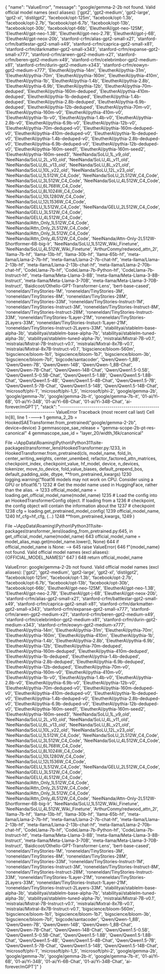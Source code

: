 {
	"name": "ValueError",
	"message": "google/gemma-2-2b not found. Valid official model names (excl aliases): ['gpt2', 'gpt2-medium', 'gpt2-large', 'gpt2-xl', 'distilgpt2', 'facebook/opt-125m', 'facebook/opt-1.3b', 'facebook/opt-2.7b', 'facebook/opt-6.7b', 'facebook/opt-13b', 'facebook/opt-30b', 'facebook/opt-66b', 'EleutherAI/gpt-neo-125M', 'EleutherAI/gpt-neo-1.3B', 'EleutherAI/gpt-neo-2.7B', 'EleutherAI/gpt-j-6B', 'EleutherAI/gpt-neox-20b', 'stanford-crfm/alias-gpt2-small-x21', 'stanford-crfm/battlestar-gpt2-small-x49', 'stanford-crfm/caprica-gpt2-small-x81', 'stanford-crfm/darkmatter-gpt2-small-x343', 'stanford-crfm/expanse-gpt2-small-x777', 'stanford-crfm/arwen-gpt2-medium-x21', 'stanford-crfm/beren-gpt2-medium-x49', 'stanford-crfm/celebrimbor-gpt2-medium-x81', 'stanford-crfm/durin-gpt2-medium-x343', 'stanford-crfm/eowyn-gpt2-medium-x777', 'EleutherAI/pythia-14m', 'EleutherAI/pythia-31m', 'EleutherAI/pythia-70m', 'EleutherAI/pythia-160m', 'EleutherAI/pythia-410m', 'EleutherAI/pythia-1b', 'EleutherAI/pythia-1.4b', 'EleutherAI/pythia-2.8b', 'EleutherAI/pythia-6.9b', 'EleutherAI/pythia-12b', 'EleutherAI/pythia-70m-deduped', 'EleutherAI/pythia-160m-deduped', 'EleutherAI/pythia-410m-deduped', 'EleutherAI/pythia-1b-deduped', 'EleutherAI/pythia-1.4b-deduped', 'EleutherAI/pythia-2.8b-deduped', 'EleutherAI/pythia-6.9b-deduped', 'EleutherAI/pythia-12b-deduped', 'EleutherAI/pythia-70m-v0', 'EleutherAI/pythia-160m-v0', 'EleutherAI/pythia-410m-v0', 'EleutherAI/pythia-1b-v0', 'EleutherAI/pythia-1.4b-v0', 'EleutherAI/pythia-2.8b-v0', 'EleutherAI/pythia-6.9b-v0', 'EleutherAI/pythia-12b-v0', 'EleutherAI/pythia-70m-deduped-v0', 'EleutherAI/pythia-160m-deduped-v0', 'EleutherAI/pythia-410m-deduped-v0', 'EleutherAI/pythia-1b-deduped-v0', 'EleutherAI/pythia-1.4b-deduped-v0', 'EleutherAI/pythia-2.8b-deduped-v0', 'EleutherAI/pythia-6.9b-deduped-v0', 'EleutherAI/pythia-12b-deduped-v0', 'EleutherAI/pythia-160m-seed1', 'EleutherAI/pythia-160m-seed2', 'EleutherAI/pythia-160m-seed3', 'NeelNanda/SoLU_1L_v9_old', 'NeelNanda/SoLU_2L_v10_old', 'NeelNanda/SoLU_4L_v11_old', 'NeelNanda/SoLU_6L_v13_old', 'NeelNanda/SoLU_8L_v21_old', 'NeelNanda/SoLU_10L_v22_old', 'NeelNanda/SoLU_12L_v23_old', 'NeelNanda/SoLU_1L512W_C4_Code', 'NeelNanda/SoLU_2L512W_C4_Code', 'NeelNanda/SoLU_3L512W_C4_Code', 'NeelNanda/SoLU_4L512W_C4_Code', 'NeelNanda/SoLU_6L768W_C4_Code', 'NeelNanda/SoLU_8L1024W_C4_Code', 'NeelNanda/SoLU_10L1280W_C4_Code', 'NeelNanda/SoLU_12L1536W_C4_Code', 'NeelNanda/GELU_1L512W_C4_Code', 'NeelNanda/GELU_2L512W_C4_Code', 'NeelNanda/GELU_3L512W_C4_Code', 'NeelNanda/GELU_4L512W_C4_Code', 'NeelNanda/Attn_Only_1L512W_C4_Code', 'NeelNanda/Attn_Only_2L512W_C4_Code', 'NeelNanda/Attn_Only_3L512W_C4_Code', 'NeelNanda/Attn_Only_4L512W_C4_Code', 'NeelNanda/Attn-Only-2L512W-Shortformer-6B-big-lr', 'NeelNanda/SoLU_1L512W_Wiki_Finetune', 'NeelNanda/SoLU_4L512W_Wiki_Finetune', 'ArthurConmy/redwood_attn_2l', 'llama-7b-hf', 'llama-13b-hf', 'llama-30b-hf', 'llama-65b-hf', 'meta-llama/Llama-2-7b-hf', 'meta-llama/Llama-2-7b-chat-hf', 'meta-llama/Llama-2-13b-hf', 'meta-llama/Llama-2-13b-chat-hf', 'meta-llama/Llama-2-70b-chat-hf', 'CodeLlama-7b-hf', 'CodeLlama-7b-Python-hf', 'CodeLlama-7b-Instruct-hf', 'meta-llama/Meta-Llama-3-8B', 'meta-llama/Meta-Llama-3-8B-Instruct', 'meta-llama/Meta-Llama-3-70B', 'meta-llama/Meta-Llama-3-70B-Instruct', 'Baidicoot/Othello-GPT-Transformer-Lens', 'bert-base-cased', 'roneneldan/TinyStories-1M', 'roneneldan/TinyStories-3M', 'roneneldan/TinyStories-8M', 'roneneldan/TinyStories-28M', 'roneneldan/TinyStories-33M', 'roneneldan/TinyStories-Instruct-1M', 'roneneldan/TinyStories-Instruct-3M', 'roneneldan/TinyStories-Instruct-8M', 'roneneldan/TinyStories-Instruct-28M', 'roneneldan/TinyStories-Instruct-33M', 'roneneldan/TinyStories-1Layer-21M', 'roneneldan/TinyStories-2Layers-33M', 'roneneldan/TinyStories-Instuct-1Layer-21M', 'roneneldan/TinyStories-Instruct-2Layers-33M', 'stabilityai/stablelm-base-alpha-3b', 'stabilityai/stablelm-base-alpha-7b', 'stabilityai/stablelm-tuned-alpha-3b', 'stabilityai/stablelm-tuned-alpha-7b', 'mistralai/Mistral-7B-v0.1', 'mistralai/Mistral-7B-Instruct-v0.1', 'mistralai/Mixtral-8x7B-v0.1', 'mistralai/Mixtral-8x7B-Instruct-v0.1', 'bigscience/bloom-560m', 'bigscience/bloom-1b1', 'bigscience/bloom-1b7', 'bigscience/bloom-3b', 'bigscience/bloom-7b1', 'bigcode/santacoder', 'Qwen/Qwen-1_8B', 'Qwen/Qwen-7B', 'Qwen/Qwen-14B', 'Qwen/Qwen-1_8B-Chat', 'Qwen/Qwen-7B-Chat', 'Qwen/Qwen-14B-Chat', 'Qwen/Qwen1.5-0.5B', 'Qwen/Qwen1.5-0.5B-Chat', 'Qwen/Qwen1.5-1.8B', 'Qwen/Qwen1.5-1.8B-Chat', 'Qwen/Qwen1.5-4B', 'Qwen/Qwen1.5-4B-Chat', 'Qwen/Qwen1.5-7B', 'Qwen/Qwen1.5-7B-Chat', 'Qwen/Qwen1.5-14B', 'Qwen/Qwen1.5-14B-Chat', 'microsoft/phi-1', 'microsoft/phi-1_5', 'microsoft/phi-2', 'google/gemma-2b', 'google/gemma-7b', 'google/gemma-2b-it', 'google/gemma-7b-it', '01-ai/Yi-6B', '01-ai/Yi-34B', '01-ai/Yi-6B-Chat', '01-ai/Yi-34B-Chat', 'ai-forever/mGPT']",
	"stack": "---------------------------------------------------------------------------
ValueError                                Traceback (most recent call last)
Cell In[8], line 1
----> 1 gemma_2_2b = HookedSAETransformer.from_pretrained(\"google/gemma-2-2b\", device=device)
      3 gemmascope_sae_release = \"gemma-scope-2b-pt-res-canonical\"
      4 gemmascope_sae_id = \"layer_20/width_16k/canonical\"

File ~\\AppData\\Roaming\\Python\\Python311\\site-packages\\transformer_lens\\HookedTransformer.py:1233, in HookedTransformer.from_pretrained(cls, model_name, fold_ln, center_writing_weights, center_unembed, refactor_factored_attn_matrices, checkpoint_index, checkpoint_value, hf_model, device, n_devices, tokenizer, move_to_device, fold_value_biases, default_prepend_bos, default_padding_side, dtype, **from_pretrained_kwargs)
   1230     logging.warning(\"float16 models may not work on CPU. Consider using a GPU or bfloat16.\")
   1232 # Get the model name used in HuggingFace, rather than the alias.
-> 1233 official_model_name = loading.get_official_model_name(model_name)
   1235 # Load the config into an HookedTransformerConfig object. If loading from a
   1236 # checkpoint, the config object will contain the information about the
   1237 # checkpoint
   1238 cfg = loading.get_pretrained_model_config(
   1239     official_model_name,
   1240     hf_cfg=hf_cfg,
   (...)
   1248     **from_pretrained_kwargs,
   1249 )

File ~\\AppData\\Roaming\\Python\\Python311\\site-packages\\transformer_lens\\loading_from_pretrained.py:645, in get_official_model_name(model_name)
    643 official_model_name = model_alias_map.get(model_name.lower(), None)
    644 if official_model_name is None:
--> 645     raise ValueError(
    646         f\"{model_name} not found. Valid official model names (excl aliases): {OFFICIAL_MODEL_NAMES}\"
    647     )
    648 return official_model_name

ValueError: google/gemma-2-2b not found. Valid official model names (excl aliases): ['gpt2', 'gpt2-medium', 'gpt2-large', 'gpt2-xl', 'distilgpt2', 'facebook/opt-125m', 'facebook/opt-1.3b', 'facebook/opt-2.7b', 'facebook/opt-6.7b', 'facebook/opt-13b', 'facebook/opt-30b', 'facebook/opt-66b', 'EleutherAI/gpt-neo-125M', 'EleutherAI/gpt-neo-1.3B', 'EleutherAI/gpt-neo-2.7B', 'EleutherAI/gpt-j-6B', 'EleutherAI/gpt-neox-20b', 'stanford-crfm/alias-gpt2-small-x21', 'stanford-crfm/battlestar-gpt2-small-x49', 'stanford-crfm/caprica-gpt2-small-x81', 'stanford-crfm/darkmatter-gpt2-small-x343', 'stanford-crfm/expanse-gpt2-small-x777', 'stanford-crfm/arwen-gpt2-medium-x21', 'stanford-crfm/beren-gpt2-medium-x49', 'stanford-crfm/celebrimbor-gpt2-medium-x81', 'stanford-crfm/durin-gpt2-medium-x343', 'stanford-crfm/eowyn-gpt2-medium-x777', 'EleutherAI/pythia-14m', 'EleutherAI/pythia-31m', 'EleutherAI/pythia-70m', 'EleutherAI/pythia-160m', 'EleutherAI/pythia-410m', 'EleutherAI/pythia-1b', 'EleutherAI/pythia-1.4b', 'EleutherAI/pythia-2.8b', 'EleutherAI/pythia-6.9b', 'EleutherAI/pythia-12b', 'EleutherAI/pythia-70m-deduped', 'EleutherAI/pythia-160m-deduped', 'EleutherAI/pythia-410m-deduped', 'EleutherAI/pythia-1b-deduped', 'EleutherAI/pythia-1.4b-deduped', 'EleutherAI/pythia-2.8b-deduped', 'EleutherAI/pythia-6.9b-deduped', 'EleutherAI/pythia-12b-deduped', 'EleutherAI/pythia-70m-v0', 'EleutherAI/pythia-160m-v0', 'EleutherAI/pythia-410m-v0', 'EleutherAI/pythia-1b-v0', 'EleutherAI/pythia-1.4b-v0', 'EleutherAI/pythia-2.8b-v0', 'EleutherAI/pythia-6.9b-v0', 'EleutherAI/pythia-12b-v0', 'EleutherAI/pythia-70m-deduped-v0', 'EleutherAI/pythia-160m-deduped-v0', 'EleutherAI/pythia-410m-deduped-v0', 'EleutherAI/pythia-1b-deduped-v0', 'EleutherAI/pythia-1.4b-deduped-v0', 'EleutherAI/pythia-2.8b-deduped-v0', 'EleutherAI/pythia-6.9b-deduped-v0', 'EleutherAI/pythia-12b-deduped-v0', 'EleutherAI/pythia-160m-seed1', 'EleutherAI/pythia-160m-seed2', 'EleutherAI/pythia-160m-seed3', 'NeelNanda/SoLU_1L_v9_old', 'NeelNanda/SoLU_2L_v10_old', 'NeelNanda/SoLU_4L_v11_old', 'NeelNanda/SoLU_6L_v13_old', 'NeelNanda/SoLU_8L_v21_old', 'NeelNanda/SoLU_10L_v22_old', 'NeelNanda/SoLU_12L_v23_old', 'NeelNanda/SoLU_1L512W_C4_Code', 'NeelNanda/SoLU_2L512W_C4_Code', 'NeelNanda/SoLU_3L512W_C4_Code', 'NeelNanda/SoLU_4L512W_C4_Code', 'NeelNanda/SoLU_6L768W_C4_Code', 'NeelNanda/SoLU_8L1024W_C4_Code', 'NeelNanda/SoLU_10L1280W_C4_Code', 'NeelNanda/SoLU_12L1536W_C4_Code', 'NeelNanda/GELU_1L512W_C4_Code', 'NeelNanda/GELU_2L512W_C4_Code', 'NeelNanda/GELU_3L512W_C4_Code', 'NeelNanda/GELU_4L512W_C4_Code', 'NeelNanda/Attn_Only_1L512W_C4_Code', 'NeelNanda/Attn_Only_2L512W_C4_Code', 'NeelNanda/Attn_Only_3L512W_C4_Code', 'NeelNanda/Attn_Only_4L512W_C4_Code', 'NeelNanda/Attn-Only-2L512W-Shortformer-6B-big-lr', 'NeelNanda/SoLU_1L512W_Wiki_Finetune', 'NeelNanda/SoLU_4L512W_Wiki_Finetune', 'ArthurConmy/redwood_attn_2l', 'llama-7b-hf', 'llama-13b-hf', 'llama-30b-hf', 'llama-65b-hf', 'meta-llama/Llama-2-7b-hf', 'meta-llama/Llama-2-7b-chat-hf', 'meta-llama/Llama-2-13b-hf', 'meta-llama/Llama-2-13b-chat-hf', 'meta-llama/Llama-2-70b-chat-hf', 'CodeLlama-7b-hf', 'CodeLlama-7b-Python-hf', 'CodeLlama-7b-Instruct-hf', 'meta-llama/Meta-Llama-3-8B', 'meta-llama/Meta-Llama-3-8B-Instruct', 'meta-llama/Meta-Llama-3-70B', 'meta-llama/Meta-Llama-3-70B-Instruct', 'Baidicoot/Othello-GPT-Transformer-Lens', 'bert-base-cased', 'roneneldan/TinyStories-1M', 'roneneldan/TinyStories-3M', 'roneneldan/TinyStories-8M', 'roneneldan/TinyStories-28M', 'roneneldan/TinyStories-33M', 'roneneldan/TinyStories-Instruct-1M', 'roneneldan/TinyStories-Instruct-3M', 'roneneldan/TinyStories-Instruct-8M', 'roneneldan/TinyStories-Instruct-28M', 'roneneldan/TinyStories-Instruct-33M', 'roneneldan/TinyStories-1Layer-21M', 'roneneldan/TinyStories-2Layers-33M', 'roneneldan/TinyStories-Instuct-1Layer-21M', 'roneneldan/TinyStories-Instruct-2Layers-33M', 'stabilityai/stablelm-base-alpha-3b', 'stabilityai/stablelm-base-alpha-7b', 'stabilityai/stablelm-tuned-alpha-3b', 'stabilityai/stablelm-tuned-alpha-7b', 'mistralai/Mistral-7B-v0.1', 'mistralai/Mistral-7B-Instruct-v0.1', 'mistralai/Mixtral-8x7B-v0.1', 'mistralai/Mixtral-8x7B-Instruct-v0.1', 'bigscience/bloom-560m', 'bigscience/bloom-1b1', 'bigscience/bloom-1b7', 'bigscience/bloom-3b', 'bigscience/bloom-7b1', 'bigcode/santacoder', 'Qwen/Qwen-1_8B', 'Qwen/Qwen-7B', 'Qwen/Qwen-14B', 'Qwen/Qwen-1_8B-Chat', 'Qwen/Qwen-7B-Chat', 'Qwen/Qwen-14B-Chat', 'Qwen/Qwen1.5-0.5B', 'Qwen/Qwen1.5-0.5B-Chat', 'Qwen/Qwen1.5-1.8B', 'Qwen/Qwen1.5-1.8B-Chat', 'Qwen/Qwen1.5-4B', 'Qwen/Qwen1.5-4B-Chat', 'Qwen/Qwen1.5-7B', 'Qwen/Qwen1.5-7B-Chat', 'Qwen/Qwen1.5-14B', 'Qwen/Qwen1.5-14B-Chat', 'microsoft/phi-1', 'microsoft/phi-1_5', 'microsoft/phi-2', 'google/gemma-2b', 'google/gemma-7b', 'google/gemma-2b-it', 'google/gemma-7b-it', '01-ai/Yi-6B', '01-ai/Yi-34B', '01-ai/Yi-6B-Chat', '01-ai/Yi-34B-Chat', 'ai-forever/mGPT']"
}